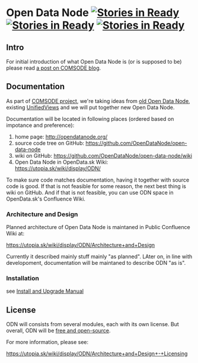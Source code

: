 # Open Data Node [![Stories in Ready](https://badge.waffle.io/opendatanode/open-data-node.svg?label=status:%20planed&title=Planed)](http://waffle.io/opendatanode/open-data-node) [![Stories in Ready](https://badge.waffle.io/opendatanode/open-data-node.svg?label=status:%20in%20progress&title=In%20Progress)](http://waffle.io/opendatanode/open-data-node) [![Stories in Ready](https://badge.waffle.io/opendatanode/open-data-node.svg?label=status:%20ready%20for%20test&title=Ready%20for%20test)](http://waffle.io/opendatanode/open-data-node) 

## Intro

For initial introduction of what Open Data Node is (or is supposed to be)
please read [a post on COMSODE
blog](http://www.comsode.eu/index.php/2014/06/open-data-node-what-it-is-what-it-does-what-is-next/).

## Documentation

As part of [COMSODE project](http://www.comsode.eu/), we're taking ideas from
[old Open Data Node](http://opendata.sk/liferay/open-data-node), existing
[UnifiedViews](https://github.com/UnifiedViews/) and we will put together new
Open Data Node.

Documentation will be located in following places (ordered based on
impotance and preference):

1. home page: http://opendatanode.org/
2. source code tree on GitHub: https://github.com/OpenDataNode/open-data-node
3. wiki on GitHub: https://github.com/OpenDataNode/open-data-node/wiki
4. Open Data Node in OpenData.sk Wiki: https://utopia.sk/wiki/display/ODN/

To make sure code matches documentation, having it together with source code
is good.  If that is not feasible for some reason, the next best thing is
wiki on GitHub. And if that is not feasible, you can use ODN space in
OpenData.sk's Confluence Wiki.

### Architecture and Design

Planned architecture of Open Data Node is maintaned in Public Confluence
Wiki at:

https://utopia.sk/wiki/display/ODN/Architecture+and+Design


Currently it described mainly stuff mainly "as planned". LAter on, in line
with developoment, documentation will be maintaned to describe ODN "as is".

### Installation

see [Install and Upgrade Manual](./INSTALL.md)

## License

ODN will consists from several modules, each with its own license. But
overall, ODN will be [free and
open-source](https://en.wikipedia.org/wiki/FOSS).

For more information, please see:

https://utopia.sk/wiki/display/ODN/Architecture+and+Design+-+Licensing
